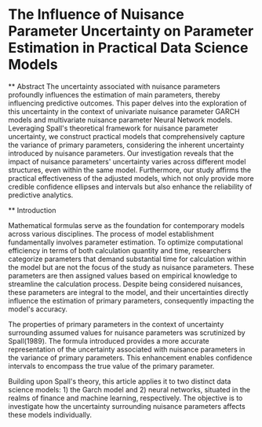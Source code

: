 # The Influence of Nuisance Parameter Uncertainty on Parameter Estimation in Practical Data Science Models

** Abstract
The uncertainty associated with nuisance parameters profoundly influences the estimation of main parameters, thereby influencing predictive outcomes. This paper delves into the exploration of this uncertainty in the context of univariate nuisance parameter GARCH models and multivariate nuisance parameter Neural Network models. Leveraging Spall's theoretical framework for nuisance parameter uncertainty, we construct practical models that comprehensively capture the variance of primary parameters, considering the inherent uncertainty introduced by nuisance parameters. Our investigation reveals that the impact of nuisance parameters' uncertainty varies across different model structures, even within the same model. Furthermore, our study affirms the practical effectiveness of the adjusted models, which not only provide more credible confidence ellipses and intervals but also enhance the reliability of predictive analytics.

** Introduction

Mathematical formulas serve as the foundation for contemporary models across various disciplines. The process of model establishment fundamentally involves parameter estimation. To optimize computational efficiency in terms of both calculation quantity and time, researchers categorize parameters that demand substantial time for calculation within the model but are not the focus of the study as nuisance parameters. These parameters are then assigned values based on empirical knowledge to streamline the calculation process. Despite being considered nuisances, these parameters are integral to the model, and their uncertainties directly influence the estimation of primary parameters, consequently impacting the model's accuracy.

The properties of primary parameters in the context of uncertainty surrounding assumed values for nuisance parameters was scrutinized by Spall(1989). The formula introduced provides a more accurate representation of the uncertainty associated with nuisance parameters in the variance of primary parameters. This enhancement enables confidence intervals to encompass the true value of the primary parameter.

Building upon Spall's theory, this article applies it to two distinct data science models: 1) the Garch model and 2) neural networks, situated in the realms of finance and machine learning, respectively. The objective is to investigate how the uncertainty surrounding nuisance parameters affects these models individually.
